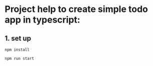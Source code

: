 # Project help to create simple todo app in typescript: 

## 1. set up 
```
npm install
```

```
npm run start
```


